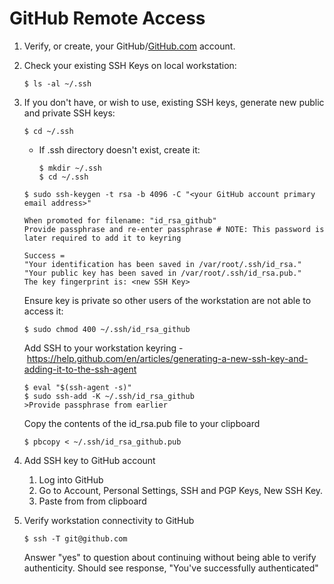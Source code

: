 # GitHub Remote Access
1. Verify, or create, your GitHub/[GitHub.com](https://github.com/login) account.

2. Check your existing SSH Keys on local workstation:
    ```
    $ ls -al ~/.ssh
    ```
    
3. If you don't have, or wish to use, existing SSH keys, generate new public and private SSH keys:
    ```
    $ cd ~/.ssh
    ```
   * If .ssh directory doesn't exist, create it:
        ```
        $ mkdir ~/.ssh
        $ cd ~/.ssh
        ```    

    ```
    $ sudo ssh-keygen -t rsa -b 4096 -C "<your GitHub account primary email address>"
    
    When promoted for filename: "id_rsa_github"
    Provide passphrase and re-enter passphrase # NOTE: This password is later required to add it to keyring
    
    Success = 
    "Your identification has been saved in /var/root/.ssh/id_rsa."
    "Your public key has been saved in /var/root/.ssh/id_rsa.pub."
    The key fingerprint is: <new SSH Key>
    ```

    Ensure key is private so other users of the workstation are not able to access it: 
    ```
    $ sudo chmod 400 ~/.ssh/id_rsa_github
    ```
    
    Add SSH to your workstation keyring - https://help.github.com/en/articles/generating-a-new-ssh-key-and-adding-it-to-the-ssh-agent
    ```
    $ eval "$(ssh-agent -s)"
    $ sudo ssh-add -K ~/.ssh/id_rsa_github
    >Provide passphrase from earlier
    ```

    Copy the contents of the id_rsa.pub file to your clipboard
    ```
    $ pbcopy < ~/.ssh/id_rsa_github.pub
    ```

4. Add SSH key to GitHub account
   1. Log into GitHub
   2. Go to Account, Personal Settings, SSH and PGP Keys, New SSH Key.
   3. Paste from from clipboard

5. Verify workstation connectivity to GitHub
   ```
   $ ssh -T git@github.com
   ```
   Answer "yes" to question about continuing without being able to verify authenticity.
   Should see response, "You've successfully authenticated"
   